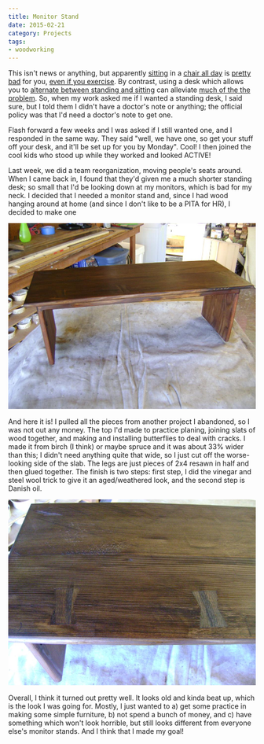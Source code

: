 ```yaml
---
title: Monitor Stand
date: 2015-02-21
category: Projects
tags: 
- woodworking
---
```


This isn't news or anything, but apparently [sitting](http://www.cnn.com/2015/01/21/health/sitting-will-kill-you/) in a [chair all day](http://www.mindbodygreen.com/0-15004/sitting-all-day-is-really-really-bad-for-you-infographic.html) is [pretty bad](http://qz.com/223160/why-not-even-exercise-will-undo-the-harm-of-sitting-all-day-and-what-you-can-do-about-it/) for you,
[even if you exercise](http://time.com/2977994/sitting-all-day-isnt-as-bad-if-you-do-this/). By contrast, using a desk which allows you to [alternate between standing and sitting](http://www.lifehacker.com.au/2014/08/the-health-benefits-of-standing-versus-sitting/)
can alleviate [much of the the problem](http://www.baua.de/cae/servlet/contentblob/717578/publicationFile/48508/A65.pdf). So, when my work asked me if I wanted a standing desk, I said sure, but I
told them I didn't have a doctor's note or anything; the official policy was that I'd need a doctor's note to get one.

Flash forward a few weeks and I was asked if I still wanted one, and I responded in the same way. They said "well, we
 have one, so get your stuff off your desk, and it'll be set up for you by Monday". Cool! I then joined the cool kids
 who stood up while they worked and looked ACTIVE!
 
Last week, we did a team reorganization, moving people's seats around. When I came back in, I found that they'd given me
a much shorter standing desk; so small that I'd be looking down at my monitors, which is bad for my neck. I decided that
I needed a monitor stand and, since I had wood hanging around at home (and since I don't like to be a PITA for HR), I
 decided to make one

![monitor stand full view](/assets/img/posts/monitor-stand/dsc03178.jpg)

And here it is! I pulled all the pieces from another project I abandoned, so I was not out any money. The top I'd made
to practice planing, joining slats of wood together, and making and installing butterflies to deal with cracks. I made
it from birch (I think) or maybe spruce and it was about 33% wider than this; I didn't need anything quite that wide, so
I just cut off the worse-looking side of the slab. The legs are just pieces of 2x4 resawn in half and then glued together.
The finish is two steps: first step, I did the vinegar and steel wool trick to give it an aged/weathered look, and the
second step is Danish oil.

![butterflies](/assets/img/posts/monitor-stand/dsc03179.jpg)

Overall, I think it turned out pretty well. It looks old and kinda beat up, which is the look I was going for. Mostly, I
just wanted to a) get some practice in making some simple furniture, b) not spend a bunch of money, and c) have something
which won't look horrible, but still looks different from everyone else's monitor stands. And I think that I made my
goal!

